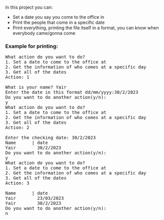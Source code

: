 <p>In this project you can:</p>
<ul>
  <li>Set a date you say you come to the office in</li>
  <li>Print the people that come in a specific date</li>
  <li>Print everything, printing the file itself in a format, you can know when everybody came/gonna come</li>
</ul>

<h3>Example for printing:</h3>

<pre>
What action do you want to do?
1. Set a date to come to the office at
2. Get the information of who comes at a specific day
3. Get all of the dates
Action: 1

What is your name? Yair
Enter the date in this format dd/mm/yyyy:30/2/2023
Do you want to do another action(y/n):
y
What action do you want to do?
1. Set a date to come to the office at
2. Get the information of who comes at a specific day
3. Get all of the dates
Action: 2

Enter the checking date: 30/2/2023
Name      | date
Yair        30/2/2023
Do you want to do another action(y/n):
y
What action do you want to do?
1. Set a date to come to the office at
2. Get the information of who comes at a specific day
3. Get all of the dates
Action: 3

Name      | date
Yair        23/03/2023
Yair        30/2/2023
Do you want to do another action(y/n):
n
</pre>
